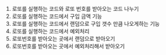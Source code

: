 1. 로또를 실행하는 코드와 로또 번호를 받아오는 코드 나누기
2. 로또를 실행하는 코드에서 구입 금액 기능
3. 로또를 실행하는 코드에서 랜덤으로 구입 갯수 만큼 나오게하는 기능
4. 로또를 실행하는 코드에서 예외처리
5. 로또번호를 받아오는 곳에서 랜덤으로 받아오기
6. 로또번호를 받아오는 곳에서 예외처리해서 받아오기